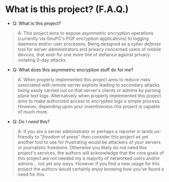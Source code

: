 # What is this project? (F.A.Q.)

 - Q: What is this project?

 > A: This project aims to expose asymmetric encryption operations (currently
 via GnuPG's PGP encryption applications) to logging daemons and/or user
 processes. Being designed as a *cyber defense* tool for server administrators
 and privacy concerned users of mobile devices, that wish for one more line of
 defiance against privacy violating 0-day attacks.

 - Q: What does this asymmetric encryption stuff do for me?

 > A: When properly implemented this project aims to reduce risks associated
 with remote server exploits leading to secondary attacks being easily carried
 out on that server's clients or admins by parsing plane text logs.
 Alternatively when properly implemented this project aims to make authorized
 access to encrypted logs a simple process. However, depending upon your
 inventiveness this project is capable of much more.

 - Q: Do I *need* this?

 > A: If you are a server administrator or perhaps a reporter in lands
 un-friendly to "*freedom* of press" then consider this project as yet another
 tool to use for frustrating would be attackers of your servers or
 journalistic freedoms. Otherwise you likely do not need this project's
 services, the authors will acknowledge that the core goals of this project
 are not needed my a majority of networked users and/or admins... not yet any
 ways. However if you find a new usage for this project the authors would
 certainly enjoy knowing how you've found a need for this.
